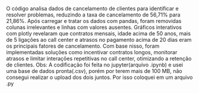 O código analisa dados de cancelamento de clientes para identificar e resolver problemas, reduzindo a taxa de cancelamento de 56,71% para 21,86%. Após carregar e tratar os dados com pandas, foram removidas colunas irrelevantes e linhas com valores ausentes. Gráficos interativos com plotly revelaram que contratos mensais, idade acima de 50 anos, mais de 5 ligações ao call center e atrasos no pagamento acima de 20 dias eram os principais fatores de cancelamento. Com base nisso, foram implementadas soluções como incentivar contratos longos, monitorar atrasos e limitar interações repetitivas no call center, otimizando a retenção de clientes.
Obs: A codificação foi feita no jupyter(arquivo .ipynb) e usei uma base de dados pronta(.csv), porém por terem mais de 100 MB, não consegui realizar o upload dos dois juntos. Por isso coloquei em um arquivo .py
